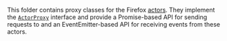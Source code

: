 This folder contains proxy classes for the Firefox
[actors](https://github.com/mozilla/gecko-dev/blob/master/devtools/docs/backend/protocol.md#actors).
They implement the [`ActorProxy`](./interface.ts) interface and provide a Promise-based API for
sending requests to and an EventEmitter-based API for receiving events from these actors.
